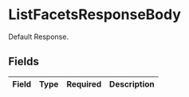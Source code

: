 # ListFacetsResponseBody

Default Response.


## Fields

| Field       | Type        | Required    | Description |
| ----------- | ----------- | ----------- | ----------- |